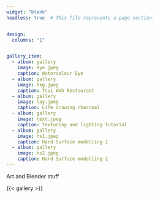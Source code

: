 ```yaml
---
widget: "blank"
headless: true  # This file represents a page section.


design:
  columns: "1"


gallery_item:
  - album: gallery
    image: eye.jpeg
    caption: Watercolour Eye
  - album: gallery
    image: hkg.jpeg
    caption: Tsui Wah Restaurant
  - album: gallery
    image: lay.jpeg
    caption: Life drawing charcoal
  - album: gallery
    image: text.jpeg
    caption: Texturing and lighting tutorial
  - album: gallery
    image: hs1.jpeg
    caption: Hard Surface modelling 1
  - album: gallery
    image: hs2.jpeg
    caption: Hard Surface modelling 2
---
```

Art and Blender stuff

{{< gallery >}}
